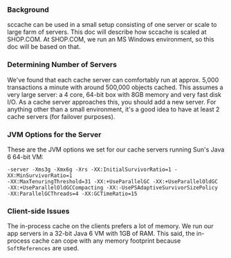 ### Background ###
sccache can be used in a small setup consisting of one server or scale to large farm of servers. This doc will describe how sccache is scaled at SHOP.COM. At SHOP.COM, we run an MS Windows environment, so this doc will be based on that.

### Determining Number of Servers ###
We've found that each cache server can comfortably run at approx. 5,000 transactions a minute with around 500,000 objects cached. This assumes a very large server: a 4 core, 64-bit box with 8GB memory and very fast disk I/O. As a cache server approaches this, you should add a new server. For anything other than a small environment, it's a good idea to have at least 2 cache servers (for failover purposes).

### JVM Options for the Server ###
These are the JVM options we set for our cache servers running Sun's Java 6 64-bit VM:
```
-server -Xms3g -Xmx6g -Xrs -XX:InitialSurvivorRatio=1 -XX:MinSurvivorRatio=1 
-XX:MaxTenuringThreshold=31 -XX:+UseParallelGC -XX:+UseParallelOldGC 
-XX:+UseParallelOldGCCompacting -XX:-UsePSAdaptiveSurvivorSizePolicy
-XX:ParallelGCThreads=4 -XX:GCTimeRatio=15
```

### Client-side Issues ###
The in-process cache on the clients prefers a lot of memory. We run our app servers in a 32-bit Java 6 VM with 1GB of RAM. This said, the in-process cache can cope with any memory footprint because `SoftReferences` are used.